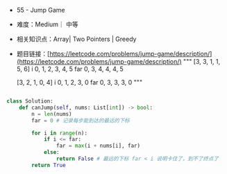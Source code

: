 * 55 -  Jump Game
* 难度：Medium｜ 中等
* 相关知识点：Array| Two Pointers | Greedy
* 题目链接：[https://leetcode.com/problems/jump-game/description/](https://leetcode.com/problems/jump-game/description/)
"""
   [3, 3, 1, 1, 5, 6]
i   0, 1, 2, 3, 4, 5
far 0, 3, 4, 4, 4, 5


   [3, 2, 1, 0, 4]
i   0, 1, 2, 3, 0
far 0, 3, 3, 3, 0
"""

```python

class Solution:
    def canJump(self, nums: List[int]) -> bool:
        n = len(nums)
        far = 0 # 记录每步能到达的最远的下标

        for i in range(n):
            if i <= far:
                far = max(i + nums[i], far)
            else:
                return False # 最远的下标 far < i 说明卡住了，到不了终点了
        return True


```
